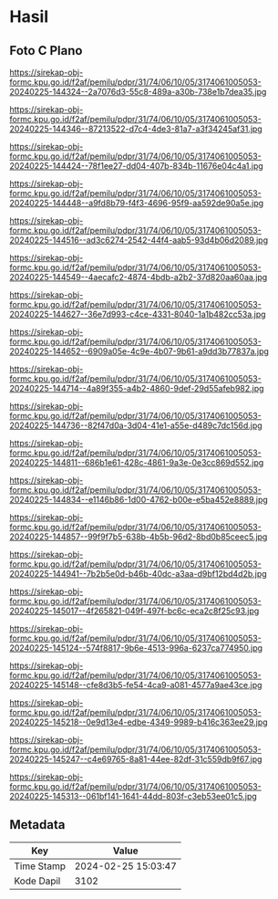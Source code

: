 # Hasil

## Foto C Plano

https://sirekap-obj-formc.kpu.go.id/f2af/pemilu/pdpr/31/74/06/10/05/3174061005053-20240225-144324--2a7076d3-55c8-489a-a30b-738e1b7dea35.jpg

https://sirekap-obj-formc.kpu.go.id/f2af/pemilu/pdpr/31/74/06/10/05/3174061005053-20240225-144346--87213522-d7c4-4de3-81a7-a3f34245af31.jpg

https://sirekap-obj-formc.kpu.go.id/f2af/pemilu/pdpr/31/74/06/10/05/3174061005053-20240225-144424--78f1ee27-dd04-407b-834b-11676e04c4a1.jpg

https://sirekap-obj-formc.kpu.go.id/f2af/pemilu/pdpr/31/74/06/10/05/3174061005053-20240225-144448--a9fd8b79-f4f3-4696-95f9-aa592de90a5e.jpg

https://sirekap-obj-formc.kpu.go.id/f2af/pemilu/pdpr/31/74/06/10/05/3174061005053-20240225-144516--ad3c6274-2542-44f4-aab5-93d4b06d2089.jpg

https://sirekap-obj-formc.kpu.go.id/f2af/pemilu/pdpr/31/74/06/10/05/3174061005053-20240225-144549--4aecafc2-4874-4bdb-a2b2-37d820aa60aa.jpg

https://sirekap-obj-formc.kpu.go.id/f2af/pemilu/pdpr/31/74/06/10/05/3174061005053-20240225-144627--36e7d993-c4ce-4331-8040-1a1b482cc53a.jpg

https://sirekap-obj-formc.kpu.go.id/f2af/pemilu/pdpr/31/74/06/10/05/3174061005053-20240225-144652--6909a05e-4c9e-4b07-9b61-a9dd3b77837a.jpg

https://sirekap-obj-formc.kpu.go.id/f2af/pemilu/pdpr/31/74/06/10/05/3174061005053-20240225-144714--4a89f355-a4b2-4860-9def-29d55afeb982.jpg

https://sirekap-obj-formc.kpu.go.id/f2af/pemilu/pdpr/31/74/06/10/05/3174061005053-20240225-144736--82f47d0a-3d04-41e1-a55e-d489c7dc156d.jpg

https://sirekap-obj-formc.kpu.go.id/f2af/pemilu/pdpr/31/74/06/10/05/3174061005053-20240225-144811--686b1e61-428c-4861-9a3e-0e3cc869d552.jpg

https://sirekap-obj-formc.kpu.go.id/f2af/pemilu/pdpr/31/74/06/10/05/3174061005053-20240225-144834--e1146b86-1d00-4762-b00e-e5ba452e8889.jpg

https://sirekap-obj-formc.kpu.go.id/f2af/pemilu/pdpr/31/74/06/10/05/3174061005053-20240225-144857--99f9f7b5-638b-4b5b-96d2-8bd0b85ceec5.jpg

https://sirekap-obj-formc.kpu.go.id/f2af/pemilu/pdpr/31/74/06/10/05/3174061005053-20240225-144941--7b2b5e0d-b46b-40dc-a3aa-d9bf12bd4d2b.jpg

https://sirekap-obj-formc.kpu.go.id/f2af/pemilu/pdpr/31/74/06/10/05/3174061005053-20240225-145017--4f265821-049f-497f-bc6c-eca2c8f25c93.jpg

https://sirekap-obj-formc.kpu.go.id/f2af/pemilu/pdpr/31/74/06/10/05/3174061005053-20240225-145124--574f8817-9b6e-4513-996a-6237ca774950.jpg

https://sirekap-obj-formc.kpu.go.id/f2af/pemilu/pdpr/31/74/06/10/05/3174061005053-20240225-145148--cfe8d3b5-fe54-4ca9-a081-4577a9ae43ce.jpg

https://sirekap-obj-formc.kpu.go.id/f2af/pemilu/pdpr/31/74/06/10/05/3174061005053-20240225-145218--0e9d13e4-edbe-4349-9989-b416c363ee29.jpg

https://sirekap-obj-formc.kpu.go.id/f2af/pemilu/pdpr/31/74/06/10/05/3174061005053-20240225-145247--c4e69765-8a81-44ee-82df-31c559db9f67.jpg

https://sirekap-obj-formc.kpu.go.id/f2af/pemilu/pdpr/31/74/06/10/05/3174061005053-20240225-145313--061bf141-1641-44dd-803f-c3eb53ee01c5.jpg


## Metadata

| Key        | Value               |
| ---------- | ------------------- |
| Time Stamp | 2024-02-25 15:03:47 |
| Kode Dapil | 3102                |



